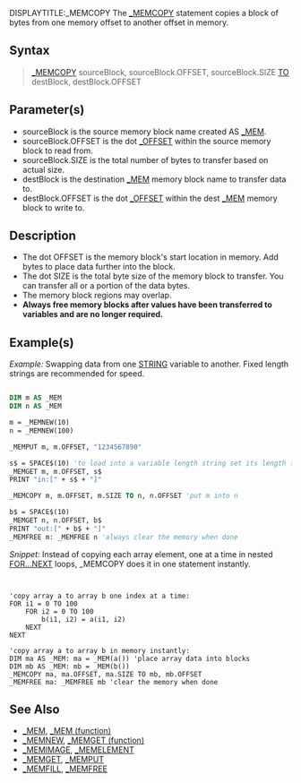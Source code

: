DISPLAYTITLE:_MEMCOPY
The [_MEMCOPY](_MEMCOPY) statement copies a block of bytes from one memory offset to another offset in memory.


## Syntax

>  [_MEMCOPY](_MEMCOPY)  sourceBlock, sourceBlock.OFFSET, sourceBlock.SIZE [TO](TO) destBlock, destBlock.OFFSET


## Parameter(s)

* sourceBlock is the source memory block name created AS [_MEM](_MEM).
* sourceBlock.OFFSET is the dot [_OFFSET](_OFFSET) within the source memory block to read from.
* sourceBlock.SIZE is the total number of bytes to transfer based on actual size.
* destBlock is the destination [_MEM](_MEM) memory block name to transfer data to.
* destBlock.OFFSET is the dot [_OFFSET](_OFFSET) within the dest [_MEM](_MEM) memory block to write to.


## Description

* The dot OFFSET is the memory block's start location in memory. Add bytes to place data further into the block.
* The dot SIZE is the total byte size of the memory block to transfer. You can transfer all or a portion of the data bytes.
* The memory block regions may overlap.
* **Always free memory blocks after values have been transferred to variables and are no longer required.**


## Example(s)

*Example:* Swapping data from one [STRING](STRING) variable to another. Fixed length strings are recommended for speed.

```vb

DIM m AS _MEM
DIM n AS _MEM

m = _MEMNEW(10)
n = _MEMNEW(100)

_MEMPUT m, m.OFFSET, "1234567890"

s$ = SPACE$(10) 'to load into a variable length string set its length first
_MEMGET m, m.OFFSET, s$
PRINT "in:[" + s$ + "]"

_MEMCOPY m, m.OFFSET, m.SIZE TO n, n.OFFSET 'put m into n

b$ = SPACE$(10)
_MEMGET n, n.OFFSET, b$
PRINT "out:[" + b$ + "]" 
_MEMFREE m: _MEMFREE n 'always clear the memory when done 

```


*Snippet:* Instead of copying each array element, one at a time in nested [FOR...NEXT](FOR...NEXT) loops, _MEMCOPY does it in one statement instantly.

```text


'copy array a to array b one index at a time:
FOR i1 = 0 TO 100
    FOR i2 = 0 TO 100
        b(i1, i2) = a(i1, i2)
    NEXT
NEXT

'copy array a to array b in memory instantly:
DIM ma AS _MEM: ma = _MEM(a()) 'place array data into blocks
DIM mb AS _MEM: mb = _MEM(b())
_MEMCOPY ma, ma.OFFSET, ma.SIZE TO mb, mb.OFFSET
_MEMFREE ma: _MEMFREE mb 'clear the memory when done 

```



## See Also

* [_MEM](_MEM), [_MEM (function)](_MEM (function))
* [_MEMNEW](_MEMNEW), [_MEMGET (function)](_MEMGET (function))
* [_MEMIMAGE](_MEMIMAGE), [_MEMELEMENT](_MEMELEMENT)
* [_MEMGET](_MEMGET), [_MEMPUT](_MEMPUT)
* [_MEMFILL](_MEMFILL), [_MEMFREE](_MEMFREE)




